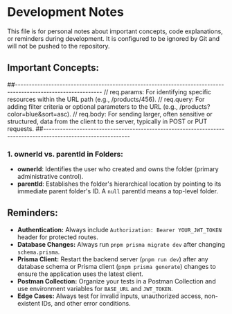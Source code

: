 # Development Notes

This file is for personal notes about important concepts, code explanations, or reminders during development.
It is configured to be ignored by Git and will not be pushed to the repository.

## Important Concepts:

##-------------------------------------------------------------------------------------------------------------
// req.params: For identifying specific resources within the URL path (e.g., /products/456). 
// req.query: For adding filter criteria or optional parameters to the URL (e.g., /products?color=blue&sort=asc). 
// req.body: For sending larger, often sensitive or structured, data from the client to the server, typically in POST or PUT requests. 
##-------------------------------------------------------------------------------------------------------------

### 1. ownerId vs. parentId in Folders:
*   **ownerId**: Identifies the user who created and owns the folder (primary administrative control).
*   **parentId**: Establishes the folder's hierarchical location by pointing to its immediate parent folder's 
ID. A `null` parentId means a top-level folder.

## Reminders:

*   **Authentication:** Always include `Authorization: Bearer YOUR_JWT_TOKEN` header for protected routes.
*   **Database Changes:** Always run `pnpm prisma migrate dev` after changing `schema.prisma`.
*   **Prisma Client:** Restart the backend server (`pnpm run dev`) after any database schema or Prisma client (`pnpm prisma generate`) changes to ensure the application uses the latest client.
*   **Postman Collection:** Organize your tests in a Postman Collection and use environment variables for `BASE_URL` and `JWT_TOKEN`.
*   **Edge Cases:** Always test for invalid inputs, unauthorized access, non-existent IDs, and other error conditions.
